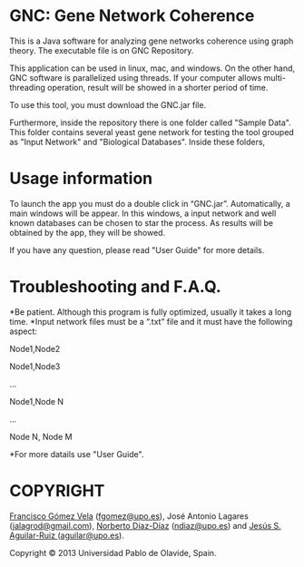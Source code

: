 ﻿GNC: Gene Network Coherence
===========================

This is a Java software for analyzing gene networks coherence using graph theory.
The executable file is on GNC Repository.

This application can be used in linux, mac, and windows. On the other hand, GNC software is parallelized using threads. If your computer allows multi-threading operation, result will be showed in a shorter period of time.

To use this tool, you must download the GNC.jar file. 

Furthermore, inside the repository there is one folder called "Sample Data". This folder contains several yeast gene network for testing the tool grouped as "Input Network" and "Biological Databases". Inside these folders,


Usage information
=================

To launch the app you must do a double click in “GNC.jar”. Automatically, a main windows will be appear. In this windows, a input network and well known databases can be chosen to star the process. As results will be obtained by the app, they will be showed.

If you have any question, please read "User Guide" for more details.


Troubleshooting and F.A.Q.
==========================

*Be patient. Although this program is fully optimized, usually it takes a long time.
*Input network files must be a “.txt” file and it must have the following aspect:

Node1,Node2

Node1,Node3

...

Node1,Node N

...

Node N, Node M

*For more datails use "User Guide".


COPYRIGHT
=========
<a href="http://www.upo.es/eps/fgomez/">Francisco Gómez Vela</a> (<a href="mailto:fgomez@upo.es">fgomez@upo.es</a>), José Antonio Lagares (<a href="mailto:jalagrod@gmail.com">jalagrod@gmail.com</a>), <a href="http://www.upo.es/eps/ndiaz/">Norberto Díaz-Díaz</a> (<a href="mailto:ndiaz@upo.es">ndiaz@upo.es</a>) and <a href="http://www.upo.es/eps/aguilar/">Jesús S. Aguilar-Ruiz </a>(<a href="mailto:aguilar@upo.es">aguilar@upo.es</a>). 

Copyright © 2013 Universidad Pablo de Olavide, Spain.
